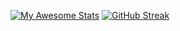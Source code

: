 [![My Awesome Stats](https://awesome-github-stats.azurewebsites.net/user-stats/ironashram?cardType=level&theme=dark&showIcons=false&preferLogin=false&Border=1D1410&Title=FFA651&Ring=FFA651&Text=EDFFE8)](https://git.io/awesome-stats-card)
[![GitHub Streak](https://streak-stats.demolab.com?user=ironashram&theme=dark&hide_border=true)](https://git.io/streak-stats)


